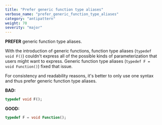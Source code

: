 ```yaml
---
title: "Prefer generic function type aliases"
verbose_name: "prefer_generic_function_type_aliases"
category: "antipattern"
weight: 70
severity: "major"
---
```

**PREFER** generic function type aliases.

With the introduction of generic functions, function type aliases
(`typedef void F()`) couldn't express all of the possible kinds of
parameterization that users might want to express. Generic function type aliases
(`typedef F = void Function()`) fixed that issue.

For consistency and readability reasons, it's better to only use one syntax and
thus prefer generic function type aliases.

**BAD:**
```dart
typedef void F();
```

**GOOD:**
```dart
typedef F = void Function();
```


